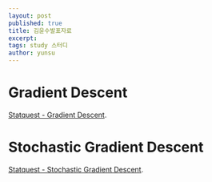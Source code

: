 ```yaml
---
layout: post
published: true
title: 김윤수발표자료
excerpt:
tags: study 스터디
author: yunsu
---
```

# Gradient Descent
[Statquest - Gradient Descent](https://www.youtube.com/watch?v=sDv4f4s2SB8&t).

# Stochastic Gradient Descent
[Statquest - Stochastic Gradient Descent](https://www.youtube.com/watch?v=vMh0zPT0tLI&t).

